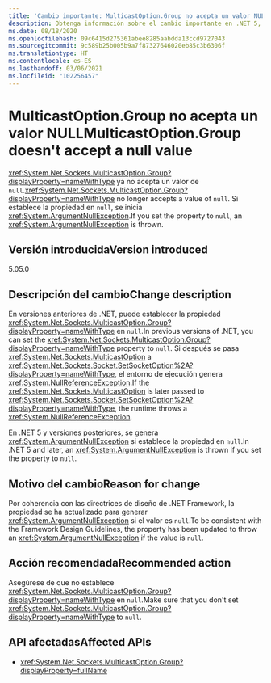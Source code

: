 ```yaml
---
title: 'Cambio importante: MulticastOption.Group no acepta un valor NULL'
description: Obtenga información sobre el cambio importante en .NET 5, donde MulticastOption.Group ya no acepta un valor NULL.
ms.date: 08/18/2020
ms.openlocfilehash: 09c6415d275361abee8285aabdda13ccd9727043
ms.sourcegitcommit: 9c589b25b005b9a7f87327646020eb85c3b6306f
ms.translationtype: HT
ms.contentlocale: es-ES
ms.lasthandoff: 03/06/2021
ms.locfileid: "102256457"
---
```

# <a name="multicastoptiongroup-doesnt-accept-a-null-value"></a><span data-ttu-id="c3027-103">MulticastOption.Group no acepta un valor NULL</span><span class="sxs-lookup"><span data-stu-id="c3027-103">MulticastOption.Group doesn't accept a null value</span></span>

<span data-ttu-id="c3027-104"><xref:System.Net.Sockets.MulticastOption.Group?displayProperty=nameWithType> ya no acepta un valor de `null`.</span><span class="sxs-lookup"><span data-stu-id="c3027-104"><xref:System.Net.Sockets.MulticastOption.Group?displayProperty=nameWithType> no longer accepts a value of `null`.</span></span> <span data-ttu-id="c3027-105">Si establece la propiedad en `null`, se inicia <xref:System.ArgumentNullException>.</span><span class="sxs-lookup"><span data-stu-id="c3027-105">If you set the property to `null`, an <xref:System.ArgumentNullException> is thrown.</span></span>

## <a name="version-introduced"></a><span data-ttu-id="c3027-106">Versión introducida</span><span class="sxs-lookup"><span data-stu-id="c3027-106">Version introduced</span></span>

<span data-ttu-id="c3027-107">5.0</span><span class="sxs-lookup"><span data-stu-id="c3027-107">5.0</span></span>

## <a name="change-description"></a><span data-ttu-id="c3027-108">Descripción del cambio</span><span class="sxs-lookup"><span data-stu-id="c3027-108">Change description</span></span>

<span data-ttu-id="c3027-109">En versiones anteriores de .NET, puede establecer la propiedad <xref:System.Net.Sockets.MulticastOption.Group?displayProperty=nameWithType> en `null`.</span><span class="sxs-lookup"><span data-stu-id="c3027-109">In previous versions of .NET, you can set the <xref:System.Net.Sockets.MulticastOption.Group?displayProperty=nameWithType> property to `null`.</span></span> <span data-ttu-id="c3027-110">Si después se pasa <xref:System.Net.Sockets.MulticastOption> a <xref:System.Net.Sockets.Socket.SetSocketOption%2A?displayProperty=nameWithType>, el entorno de ejecución genera <xref:System.NullReferenceException>.</span><span class="sxs-lookup"><span data-stu-id="c3027-110">If the <xref:System.Net.Sockets.MulticastOption> is later passed to <xref:System.Net.Sockets.Socket.SetSocketOption%2A?displayProperty=nameWithType>, the runtime throws a <xref:System.NullReferenceException>.</span></span>

<span data-ttu-id="c3027-111">En .NET 5 y versiones posteriores, se genera <xref:System.ArgumentNullException> si establece la propiedad en `null`.</span><span class="sxs-lookup"><span data-stu-id="c3027-111">In .NET 5 and later, an <xref:System.ArgumentNullException> is thrown if you set the property to `null`.</span></span>

## <a name="reason-for-change"></a><span data-ttu-id="c3027-112">Motivo del cambio</span><span class="sxs-lookup"><span data-stu-id="c3027-112">Reason for change</span></span>

<span data-ttu-id="c3027-113">Por coherencia con las directrices de diseño de .NET Framework, la propiedad se ha actualizado para generar <xref:System.ArgumentNullException> si el valor es `null`.</span><span class="sxs-lookup"><span data-stu-id="c3027-113">To be consistent with the Framework Design Guidelines, the property has been updated to throw an <xref:System.ArgumentNullException> if the value is `null`.</span></span>

## <a name="recommended-action"></a><span data-ttu-id="c3027-114">Acción recomendada</span><span class="sxs-lookup"><span data-stu-id="c3027-114">Recommended action</span></span>

<span data-ttu-id="c3027-115">Asegúrese de que no establece <xref:System.Net.Sockets.MulticastOption.Group?displayProperty=nameWithType> en `null`.</span><span class="sxs-lookup"><span data-stu-id="c3027-115">Make sure that you don't set <xref:System.Net.Sockets.MulticastOption.Group?displayProperty=nameWithType> to `null`.</span></span>

## <a name="affected-apis"></a><span data-ttu-id="c3027-116">API afectadas</span><span class="sxs-lookup"><span data-stu-id="c3027-116">Affected APIs</span></span>

- <xref:System.Net.Sockets.MulticastOption.Group?displayProperty=fullName>

<!--

### Affected APIs

- `P:System.Net.Sockets.MulticastOption.Group`

### Category

Networking

-->
